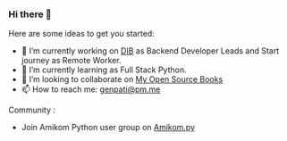 ### Hi there 👋

Here are some ideas to get you started:

- 🔭 I’m currently working on [DIB](https://github.com/digital-inovasi-bangsa) as Backend Developer Leads and Start journey as Remote Worker.
- 🌱 I’m currently learning as Full Stack Python.
- 👯 I’m looking to collaborate on [My Open Source Books](https://dvrg.gitbook.io/fwd/)
- 📫 How to reach me: [genpati@pm.me](mailto:genpati@pm.me)

Community :
- Join Amikom Python user group on [Amikom.py](https://t.me/amikompy)
